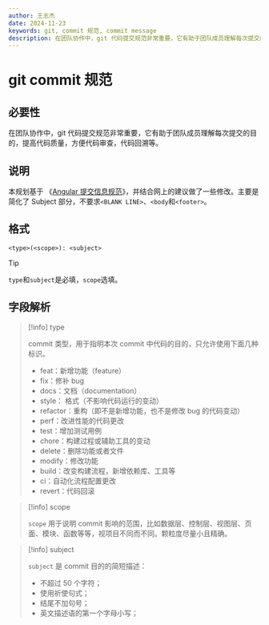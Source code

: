 ```yaml
---
author: 王志杰
date: 2024-11-23
keywords: git, commit 规范, commit message
description: 在团队协作中，git 代码提交规范非常重要，它有助于团队成员理解每次提交的目的，提高代码质量，方便代码审查，代码回溯等。
---
```


# git commit 规范

## 必要性

在团队协作中，git 代码提交规范非常重要，它有助于团队成员理解每次提交的目的，提高代码质量，方便代码审查，代码回溯等。

## 说明

本规划基于 《[Angular 提交信息规范](https://github.com/angular/angular/blob/22b96b9/CONTRIBUTING.md#commit)》，并结合网上的建议做了一些修改。主要是简化了 Subject 部分，不要求`<BLANK LINE>`、`<body`和`<footer>`。

## 格式

```
<type>(<scope>): <subject>
```

> [!TIP]
>
> `type`和`subject`是必填，`scope`选填。

## 字段解析

> [!info] type
>
> commit 类型，用于指明本次 commit 中代码的目的，只允许使用下面几种标识。
>
> - feat：新增功能（feature）
> - fix：修补 bug
> - docs：文档（documentation）
> - style： 格式（不影响代码运行的变动）
> - refactor：重构（即不是新增功能，也不是修改 bug 的代码变动）
> - perf：改进性能的代码更改
> - test：增加测试用例
> - chore：构建过程或辅助工具的变动
> - delete：删除功能或者文件
> - modify：修改功能
> - build：改变构建流程，新增依赖库、工具等
> - ci：自动化流程配置更改
> - revert：代码回滚

> [!info] scope
>
> `scope` 用于说明 commit 影响的范围，比如数据层、控制层、视图层、页面、模块、函数等等，视项目不同而不同。颗粒度尽量小且精确。

> [!info] subject
>
> `subject` 是 commit 目的的简短描述：
>
> - 不超过 50 个字符；
> - 使用祈使句式；
> - 结尾不加句号；
> - 英文描述语的第一个字母小写；
